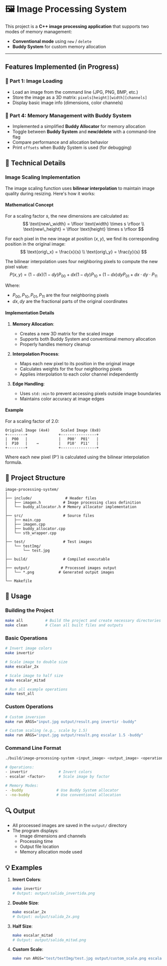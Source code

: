 # 🖼️ Image Processing System

This project is a **C++ image processing application** that supports two modes of memory management:

- **Conventional mode** using `new` / `delete`
-  **Buddy System** for custom memory allocation

---

## Features Implemented (in Progress)

### 📌 Part 1: Image Loading
- Load an image from the command line (JPG, PNG, BMP, etc.)
- Store the image as a 3D matrix: `pixels[height][width][channels]`
- Display basic image info (dimensions, color channels)

### 📌 Part 4: Memory Management with Buddy System
- Implemented a simplified **Buddy Allocator** for memory allocation
- Toggle between **Buddy System** and **new/delete** with a command-line flag
- Compare performance and allocation behavior
- Print `offsets` when Buddy System is used (for debugging)

## 🔬 Technical Details

### Image Scaling Implementation

The image scaling function uses **bilinear interpolation** to maintain image quality during resizing. Here's how it works:

#### Mathematical Concept
For a scaling factor $s$, the new dimensions are calculated as:
$$
\text{new\_width} = \lfloor \text{width} \times s \rfloor \\
\text{new\_height} = \lfloor \text{height} \times s \rfloor
$$

For each pixel in the new image at position $(x, y)$, we find its corresponding position in the original image:
$$
\text{orig\_x} = \frac{x}{s} \\
\text{orig\_y} = \frac{y}{s}
$$

The bilinear interpolation uses four neighboring pixels to compute the new pixel value:
$$
P(x,y) = (1-dx)(1-dy)P_{00} + dx(1-dy)P_{10} + (1-dx)dyP_{01} + dx\cdot dy\cdot P_{11}
$$

Where:
- $P_{00}, P_{10}, P_{01}, P_{11}$ are the four neighboring pixels
- $dx, dy$ are the fractional parts of the original coordinates

#### Implementation Details
1. **Memory Allocation**:
   - Creates a new 3D matrix for the scaled image
   - Supports both Buddy System and conventional memory allocation
   - Properly handles memory cleanup

2. **Interpolation Process**:
   - Maps each new pixel to its position in the original image
   - Calculates weights for the four neighboring pixels
   - Applies interpolation to each color channel independently

3. **Edge Handling**:
   - Uses `std::min` to prevent accessing pixels outside image boundaries
   - Maintains color accuracy at image edges

#### Example
For a scaling factor of 2.0:
```
Original Image (4x4)     Scaled Image (8x8)
+--------+              +----------------+
|  P00   |              |   P00'  P01'   |
|  P10   |    →         |   P10'  P11'   |
+--------+              +----------------+
```

Where each new pixel (P') is calculated using the bilinear interpolation formula.

## 🔧 Project Structure
```
image-processing-system/
│
├── include/               # Header files
│   ├── imagen.h          # Image processing class definition
│   └── buddy_allocator.h # Memory allocator implementation
│
├── src/                  # Source files
│   ├── main.cpp
│   ├── imagen.cpp
│   ├── buddy_allocator.cpp
│   └── stb_wrapper.cpp
│
├── test/                 # Test images
│   └── testImg/
│       └── test.jpg
│
├── build/                # Compiled executable
│
├── output/              # Processed images output
│   └── *.png           # Generated output images
│
└── Makefile
```

## 📝 Usage

### Building the Project
```bash
make all          # Build the project and create necessary directories
make clean        # Clean all built files and outputs
```

### Basic Operations
```bash
# Invert image colors
make invertir

# Scale image to double size
make escalar_2x

# Scale image to half size
make escalar_mitad

# Run all example operations
make test_all
```

### Custom Operations
```bash
# Custom inversion
make run ARGS="input.jpg output/result.png invertir -buddy"

# Custom scaling (e.g., scale by 1.5)
make run ARGS="input.jpg output/result.png escalar 1.5 -buddy"
```

### Command Line Format
```bash
./build/image-processing-system <input_image> <output_image> <operation> [scale_factor] <memory_mode>

# Operations:
- invertir              # Invert colors
- escalar <factor>      # Scale image by factor

# Memory Modes:
- -buddy               # Use Buddy System allocator
- -no-buddy            # Use conventional allocation
```

## 🔍 Output
- All processed images are saved in the `output/` directory
- The program displays:
  - Image dimensions and channels
  - Processing time
  - Output file location
  - Memory allocation mode used

## 💡 Examples
1. **Invert Colors**:
   ```bash
   make invertir
   # Output: output/salida_invertida.png
   ```

2. **Double Size**:
   ```bash
   make escalar_2x
   # Output: output/salida_2x.png
   ```

3. **Half Size**:
   ```bash
   make escalar_mitad
   # Output: output/salida_mitad.png
   ```

4. **Custom Scale**:
   ```bash
   make run ARGS="test/testImg/test.jpg output/custom_scale.png escalar 1.5 -buddy"
   ```
